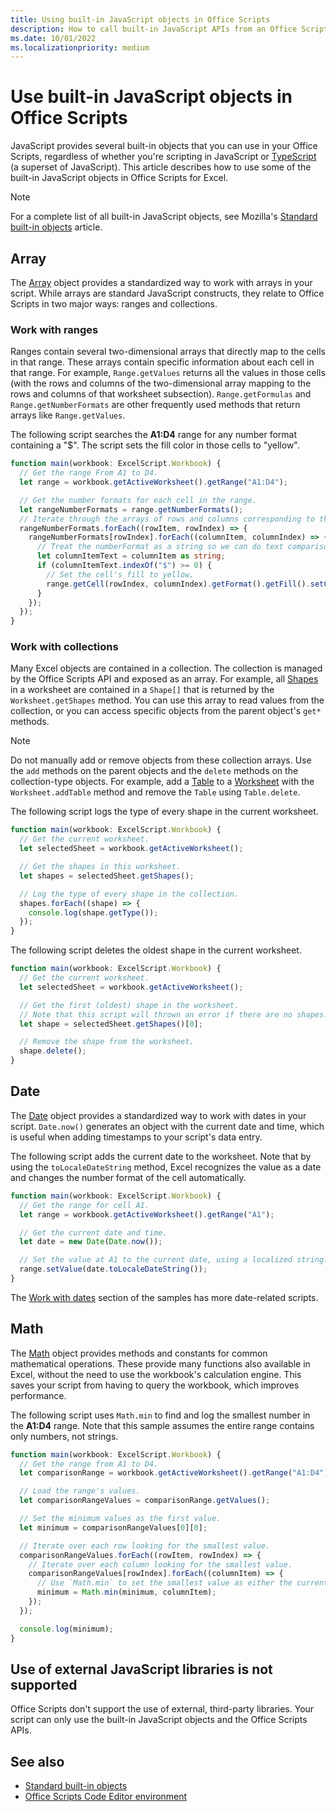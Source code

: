 ```yaml
---
title: Using built-in JavaScript objects in Office Scripts
description: How to call built-in JavaScript APIs from an Office Script in Excel.
ms.date: 10/01/2022
ms.localizationpriority: medium
---
```


# Use built-in JavaScript objects in Office Scripts

JavaScript provides several built-in objects that you can use in your Office Scripts, regardless of whether you're scripting in JavaScript or [TypeScript](../overview/code-editor-environment.md) (a superset of JavaScript). This article describes how to use some of the built-in JavaScript objects in Office Scripts for Excel.

> [!NOTE]
> For a complete list of all built-in JavaScript objects, see Mozilla's [Standard built-in objects](https://developer.mozilla.org/docs/Web/JavaScript/Reference/Global_Objects) article.

## Array

The [Array](https://developer.mozilla.org/docs/Web/JavaScript/Reference/Global_Objects/Array) object provides a standardized way to work with arrays in your script. While arrays are standard JavaScript constructs, they relate to Office Scripts in two major ways: ranges and collections.

### Work with ranges

Ranges contain several two-dimensional arrays that directly map to the cells in that range. These arrays contain specific information about each cell in that range. For example, `Range.getValues` returns all the values in those cells (with the rows and columns of the two-dimensional array mapping to the rows and columns of that worksheet subsection). `Range.getFormulas` and `Range.getNumberFormats` are other frequently used methods that return arrays like `Range.getValues`.

The following script searches the **A1:D4** range for any number format containing a "$". The script sets the fill color in those cells to "yellow".

```TypeScript
function main(workbook: ExcelScript.Workbook) {
  // Get the range From A1 to D4.
  let range = workbook.getActiveWorksheet().getRange("A1:D4");

  // Get the number formats for each cell in the range.
  let rangeNumberFormats = range.getNumberFormats();
  // Iterate through the arrays of rows and columns corresponding to those in the range.
  rangeNumberFormats.forEach((rowItem, rowIndex) => {
    rangeNumberFormats[rowIndex].forEach((columnItem, columnIndex) => {
      // Treat the numberFormat as a string so we can do text comparisons.
      let columnItemText = columnItem as string;
      if (columnItemText.indexOf("$") >= 0) {
        // Set the cell's fill to yellow.
        range.getCell(rowIndex, columnIndex).getFormat().getFill().setColor("yellow");
      }
    });
  });
}
```

### Work with collections

Many Excel objects are contained in a collection. The collection is managed by the Office Scripts API and exposed as an array. For example, all [Shapes](/javascript/api/office-scripts/excelscript/excelscript.shape) in a worksheet are contained in a `Shape[]` that is returned by the `Worksheet.getShapes` method. You can use this array to read values from the collection, or you can access specific objects from the parent object's `get*` methods.

> [!NOTE]
> Do not manually add or remove objects from these collection arrays. Use the `add` methods on the parent objects and the `delete` methods on the collection-type objects. For example, add a [Table](/javascript/api/office-scripts/excelscript/excelscript.table) to a [Worksheet](/javascript/api/office-scripts/excelscript/excelscript.worksheet) with the `Worksheet.addTable` method and remove the `Table` using `Table.delete`.

The following script logs the type of every shape in the current worksheet.

```TypeScript
function main(workbook: ExcelScript.Workbook) {
  // Get the current worksheet.
  let selectedSheet = workbook.getActiveWorksheet();

  // Get the shapes in this worksheet.
  let shapes = selectedSheet.getShapes();

  // Log the type of every shape in the collection.
  shapes.forEach((shape) => {
    console.log(shape.getType());
  });
}
```

The following script deletes the oldest shape in the current worksheet.

```Typescript
function main(workbook: ExcelScript.Workbook) {
  // Get the current worksheet.
  let selectedSheet = workbook.getActiveWorksheet();

  // Get the first (oldest) shape in the worksheet.
  // Note that this script will thrown an error if there are no shapes.
  let shape = selectedSheet.getShapes()[0];

  // Remove the shape from the worksheet.
  shape.delete();
}
```

## Date

The [Date](https://developer.mozilla.org/docs/Web/JavaScript/Reference/Global_Objects/Date) object provides a standardized way to work with dates in your script. `Date.now()` generates an object with the current date and time, which is useful when adding timestamps to your script's data entry.

The following script adds the current date to the worksheet. Note that by using the `toLocaleDateString` method, Excel recognizes the value as a date and changes the number format of the cell automatically.

```TypeScript
function main(workbook: ExcelScript.Workbook) {
  // Get the range for cell A1.
  let range = workbook.getActiveWorksheet().getRange("A1");

  // Get the current date and time.
  let date = new Date(Date.now());

  // Set the value at A1 to the current date, using a localized string.
  range.setValue(date.toLocaleDateString());
}
```

The [Work with dates](../resources/samples/excel-samples.md#dates) section of the samples has more date-related scripts.

## Math

The [Math](https://developer.mozilla.org/docs/Web/JavaScript/Reference/Global_Objects/Math) object provides methods and constants for common mathematical operations. These provide many functions also available in Excel, without the need to use the workbook's calculation engine. This saves your script from having to query the workbook, which improves performance.

The following script uses `Math.min` to find and log the smallest number in the **A1:D4** range. Note that this sample assumes the entire range contains only numbers, not strings.

```TypeScript
function main(workbook: ExcelScript.Workbook) {
  // Get the range from A1 to D4.
  let comparisonRange = workbook.getActiveWorksheet().getRange("A1:D4");

  // Load the range's values.
  let comparisonRangeValues = comparisonRange.getValues();

  // Set the minimum values as the first value.
  let minimum = comparisonRangeValues[0][0];

  // Iterate over each row looking for the smallest value.
  comparisonRangeValues.forEach((rowItem, rowIndex) => {
    // Iterate over each column looking for the smallest value.
    comparisonRangeValues[rowIndex].forEach((columnItem) => {
      // Use `Math.min` to set the smallest value as either the current cell's value or the previous minimum.
      minimum = Math.min(minimum, columnItem);
    });
  });

  console.log(minimum);
}

```

## Use of external JavaScript libraries is not supported

Office Scripts don't support the use of external, third-party libraries. Your script can only use the built-in JavaScript objects and the Office Scripts APIs.

## See also

- [Standard built-in objects](https://developer.mozilla.org/docs/Web/JavaScript/Reference/Global_Objects)
- [Office Scripts Code Editor environment](../overview/code-editor-environment.md)

